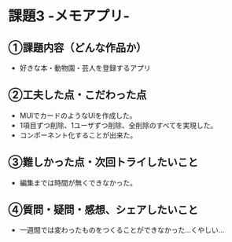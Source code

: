 # 課題3 -メモアプリ-

## ➀課題内容（どんな作品か）
- 好きな本・動物園・芸人を登録するアプリ

## ➁工夫した点・こだわった点
- MUIでカードのようなUIを作成した。
- 1項目ずつ削除、1ユーザずつ削除、全削除のすべてを実現した。
- コンポーネント化することが出来た。

## ➂難しかった点・次回トライしたいこと
- 編集までは時間が無くできなかった。

## ➃質問・疑問・感想、シェアしたいこと
- 一週間では変わったものをつくることができなかった…くやしい…